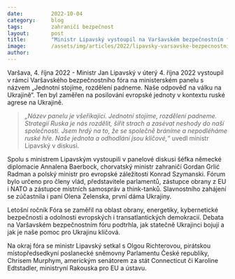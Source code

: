 ```yaml
---
date:         2022-10-04
category:     blog
tags:         zahraničí bezpečnost
layout:       post
title:        "Ministr Lipavský vystoupil na Varšavském bezpečnostním fóru k ruské agresi"
image:        /assets/img/articles/2022/lipavsky-varsavske-bezpecnostni-forum.jpg
author:       
---
```


Varšava, 4. října 2022 - Ministr Jan Lipavský v úterý 4. října 2022 vystoupil v rámci Varšavského bezpečnostního fóra na ministerském panelu s názvem „Jednotní stojíme, rozdělení padneme. Naše odpověď na válku na Ukrajině“. Ten byl zaměřen na posilování evropské jednoty v kontextu ruské agrese na Ukrajině.

> *„Název panelu je všeříkající. Jednotní stojíme, rozdělení padneme. Strategií Ruska je nás rozdělit, šířit strach a zasévat neshody do naší společnosti. Jsem hrdý na to, že se společně bráníme a nepodléháme ruské hře. Naše jednota a odhodlání jsou klíčové,“* uvedl ministr Lipavský v diskusi.

Spolu s ministrem Lipavským vystoupili v panelové diskusi šéfka německé diplomacie Annalena Baerbock, chorvatský ministr zahraničí Gordan Grlić Radman a polský ministr pro evropské záležitosti Konrad Szymanski. Fórum bylo určeno pro členy vlád, představitele parlamentů, zástupce obrany z EU i NATO a zástupce místních samospráv a think-tanků. Slavnostního zahájení se zúčastnila i paní Olena Zelenska, první dáma Ukrajiny.

Letošní ročník Fóra se zaměřil na oblast obrany, energetiky, kybernetické bezpečnosti a odolnosti evropských i transatlantických demokracií. Debata na Varšavském bezpečnostním fóru podtrhla, jak statečně Ukrajinci bojují a jak je naše pomoc pro Ukrajinu klíčová.

Na okraj fóra se ministr Lipavský setkal s Olgou Richterovou, pirátskou místopředsedkyní poslanecké sněmovny Parlamentu České republiky, Chrisem Murphym, americkým senátorem za stát Connecticut či Karoline Edtstadler, ministryní Rakouska pro EU a ústavu.
